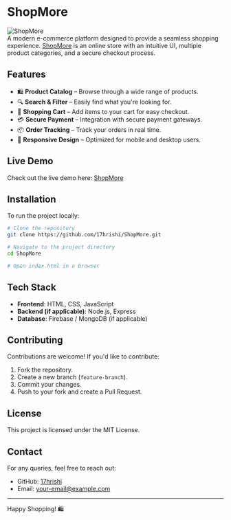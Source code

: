 # ShopMore

![ShopMore](https://17hrishi.github.io/ShopMore/logo.png)  
A modern e-commerce platform designed to provide a seamless shopping experience. [ShopMore](https://17hrishi.github.io/ShopMore/) is an online store with an intuitive UI, multiple product categories, and a secure checkout process.

## Features
- 🛍️ **Product Catalog** – Browse through a wide range of products.
- 🔍 **Search & Filter** – Easily find what you're looking for.
- 🛒 **Shopping Cart** – Add items to your cart for easy checkout.
- 💳 **Secure Payment** – Integration with secure payment gateways.
- 📦 **Order Tracking** – Track your orders in real time.
- 📱 **Responsive Design** – Optimized for mobile and desktop users.

## Live Demo
Check out the live demo here: [ShopMore](https://17hrishi.github.io/ShopMore/)

## Installation
To run the project locally:
```bash
# Clone the repository
git clone https://github.com/17hrishi/ShopMore.git

# Navigate to the project directory
cd ShopMore

# Open index.html in a browser
```

## Tech Stack
- **Frontend**: HTML, CSS, JavaScript
- **Backend (if applicable)**: Node.js, Express
- **Database**: Firebase / MongoDB (if applicable)

## Contributing
Contributions are welcome! If you'd like to contribute:
1. Fork the repository.
2. Create a new branch (`feature-branch`).
3. Commit your changes.
4. Push to your fork and create a Pull Request.

## License
This project is licensed under the MIT License.

## Contact
For any queries, feel free to reach out:
- GitHub: [17hrishi](https://github.com/17hrishi)
- Email: [your-email@example.com](mailto:your-email@example.com)

---
Happy Shopping! 🛍️
